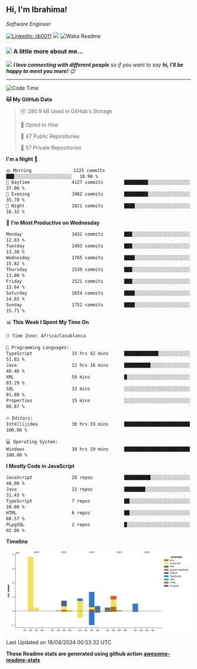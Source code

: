 <h2>Hi, I'm Ibrahima! </h2>
<p><em>Software Engineer 
</em></p>


[![Linkedin: iib0011](https://img.shields.io/badge/-iib0011-blue?style=flat-square&logo=Linkedin&logoColor=white&link=https://www.linkedin.com/in/iib0011/)](https://www.linkedin.com/in/iib0011/)
![](https://visitor-badge.glitch.me/badge?page_id=iib0011)
![Waka Readme](https://github.com/iib0011/iib0011/workflows/Waka%20Readme/badge.svg)


### <img src="https://media.giphy.com/media/VgCDAzcKvsR6OM0uWg/giphy.gif" width="50"> A little more about me...  


<img src="https://media.giphy.com/media/LnQjpWaON8nhr21vNW/giphy.gif" width="60"> <em><b>I love connecting with different people</b> so if you want to say <b>hi, I'll be happy to meet you more!</b> 😊</em>

---
<!--START_SECTION:waka-->
![Code Time](http://img.shields.io/badge/Code%20Time-3%2C262%20hrs%207%20mins-blue)

**🐱 My GitHub Data** 

> 📦 280.9 kB Used in GitHub's Storage 
 > 
> 💼 Opted to Hire
 > 
> 📜 47 Public Repositories 
 > 
> 🔑 57 Private Repositories 
 > 
**I'm a Night 🦉** 

```text
🌞 Morning                1225 commits        ███░░░░░░░░░░░░░░░░░░░░░░   10.98 % 
🌆 Daytime                4127 commits        █████████░░░░░░░░░░░░░░░░   37.00 % 
🌃 Evening                3982 commits        █████████░░░░░░░░░░░░░░░░   35.70 % 
🌙 Night                  1821 commits        ████░░░░░░░░░░░░░░░░░░░░░   16.32 % 
```
📅 **I'm Most Productive on Wednesday** 

```text
Monday                   1431 commits        ███░░░░░░░░░░░░░░░░░░░░░░   12.83 % 
Tuesday                  1493 commits        ███░░░░░░░░░░░░░░░░░░░░░░   13.38 % 
Wednesday                1765 commits        ████░░░░░░░░░░░░░░░░░░░░░   15.82 % 
Thursday                 1539 commits        ███░░░░░░░░░░░░░░░░░░░░░░   13.80 % 
Friday                   1521 commits        ███░░░░░░░░░░░░░░░░░░░░░░   13.64 % 
Saturday                 1654 commits        ████░░░░░░░░░░░░░░░░░░░░░   14.83 % 
Sunday                   1752 commits        ████░░░░░░░░░░░░░░░░░░░░░   15.71 % 
```


📊 **This Week I Spent My Time On** 

```text
🕑︎ Time Zone: Africa/Casablanca

💬 Programming Languages: 
TypeScript               15 hrs 42 mins      █████████████░░░░░░░░░░░░   51.81 % 
Java                     12 hrs 16 mins      ██████████░░░░░░░░░░░░░░░   40.46 % 
XML                      59 mins             █░░░░░░░░░░░░░░░░░░░░░░░░   03.29 % 
SQL                      32 mins             ░░░░░░░░░░░░░░░░░░░░░░░░░   01.80 % 
Properties               15 mins             ░░░░░░░░░░░░░░░░░░░░░░░░░   00.87 % 

🔥 Editors: 
Intellijidea             30 hrs 19 mins      █████████████████████████   100.00 % 

💻 Operating System: 
Windows                  30 hrs 19 mins      █████████████████████████   100.00 % 
```

**I Mostly Code in JavaScript** 

```text
JavaScript               28 repos            ██████████░░░░░░░░░░░░░░░   40.00 % 
Java                     22 repos            ████████░░░░░░░░░░░░░░░░░   31.43 % 
TypeScript               7 repos             ██░░░░░░░░░░░░░░░░░░░░░░░   10.00 % 
HTML                     6 repos             ██░░░░░░░░░░░░░░░░░░░░░░░   08.57 % 
PLpgSQL                  2 repos             █░░░░░░░░░░░░░░░░░░░░░░░░   02.86 % 
```



**Timeline**

![Lines of Code chart](https://raw.githubusercontent.com/iib0011/iib0011/master/assets/bar_graph.png)


 Last Updated on 18/04/2024 00:53:32 UTC
<!--END_SECTION:waka-->

**These Readme stats are generated using github action [awesome-readme-stats](https://github.com/iib0011/waka-readme-stats)**
